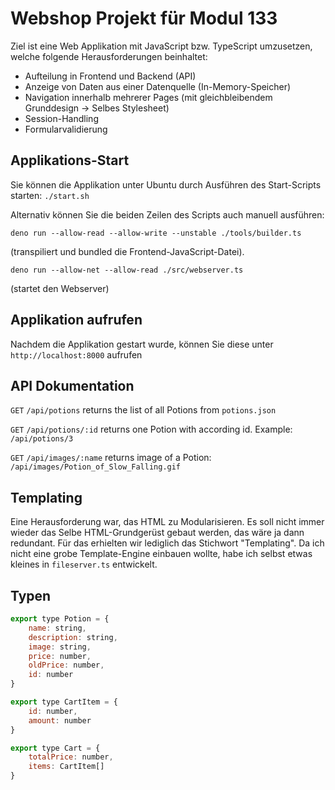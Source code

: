 # Webshop Projekt für Modul 133
Ziel ist eine Web Applikation mit JavaScript bzw. TypeScript umzusetzen, welche folgende
Herausforderungen beinhaltet:
- Aufteilung in Frontend und Backend (API)
- Anzeige von Daten aus einer Datenquelle (In-Memory-Speicher)
- Navigation innerhalb mehrerer Pages (mit gleichbleibendem Grunddesign -> Selbes Stylesheet)
- Session-Handling
- Formularvalidierung

## Applikations-Start ##
Sie können die Applikation unter Ubuntu durch Ausführen des Start-Scripts starten:
`./start.sh`

Alternativ können Sie die beiden Zeilen des Scripts auch manuell ausführen:

`deno run --allow-read --allow-write --unstable ./tools/builder.ts`

(transpiliert und bundled die Frontend-JavaScript-Datei).

`deno run --allow-net --allow-read ./src/webserver.ts`

(startet den Webserver)

## Applikation aufrufen ##
Nachdem die Applikation gestart wurde, können Sie diese unter `http://localhost:8000` aufrufen

## API Dokumentation ##
`GET`
`/api/potions` returns the list of all Potions from `potions.json`

`GET`
`/api/potions/:id` returns one Potion with according id. Example: `/api/potions/3`

`GET`
`/api/images/:name` returns image of a Potion: `/api/images/Potion_of_Slow_Falling.gif`

## Templating ##
Eine Herausforderung war, das HTML zu Modularisieren. Es soll nicht immer wieder das Selbe HTML-Grundgerüst gebaut werden, das wäre ja dann redundant. Für das erhielten wir lediglich das Stichwort "Templating". Da ich nicht eine grobe Template-Engine einbauen wollte, habe ich selbst etwas kleines in `fileserver.ts` entwickelt.

## Typen ##
```js
export type Potion = {
    name: string,
    description: string,
    image: string,
    price: number,
    oldPrice: number,
    id: number
}

export type CartItem = {
    id: number,
    amount: number
}

export type Cart = {
    totalPrice: number,
    items: CartItem[]
}
```